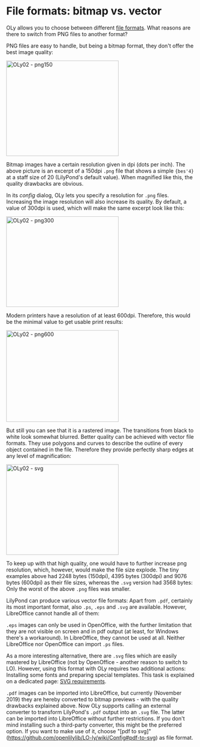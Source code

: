 # File formats: bitmap vs. vector

OLy allows you to choose between different [file formats](https://github.com/openlilylib/LO-ly/wiki/Config#format). What reasons are there to switch from PNG files to another format? 

PNG files are easy to handle, but being a bitmap format, they don't offer the best image quality:

<a href="http://lilypondblog.org/wp-content/uploads/2017/04/OLy02-png150-e1491491286329.gif"><img src="http://lilypondblog.org/wp-content/uploads/2017/04/OLy02-png150-e1491491286329-300x254.gif" alt="OLy02 - png150" class="aligncenter size-medium wp-image-4732" width="300" height="254"></a>

Bitmap images have a certain resolution given in dpi (dots per inch). The above picture is an excerpt of a 150dpi <code>.png</code> file that shows a simple <code>{bes'4}</code> at a staff size of 20 (LilyPond's default value).
When magnified like this, the quality drawbacks are obvious.

In its <em>config</em> dialog, OLy lets you specify a resolution for <code>.png</code> files.
Increasing the image resolution will also increase its quality. By default, a value of 300dpi is used, which will make the same excerpt look like this:

<a href="http://lilypondblog.org/wp-content/uploads/2017/04/OLy02-png300.gif"><img src="http://lilypondblog.org/wp-content/uploads/2017/04/OLy02-png300-300x241.gif" alt="OLy02 - png300" class="aligncenter size-medium wp-image-4733" width="300" height="241"></a>

Modern printers have a resolution of at least 600dpi. Therefore, this would be the minimal value to get usable print results:

<a href="http://lilypondblog.org/wp-content/uploads/2017/04/OLy02-png600.gif"><img src="http://lilypondblog.org/wp-content/uploads/2017/04/OLy02-png600-300x244.gif" alt="OLy02 - png600" class="aligncenter size-medium wp-image-4734" width="300" height="244"></a>

But still you can see that it is a rastered image. The transitions from black to white look somewhat blurred.
Better quality can be achieved with vector file formats. They use polygons and curves to describe the outline of every object contained in the file. Therefore they provide perfectly sharp edges at any level of magnification:

<a href="http://lilypondblog.org/wp-content/uploads/2017/04/OLy02-svg-e1491491229526.gif"><img src="http://lilypondblog.org/wp-content/uploads/2017/04/OLy02-svg-e1491491229526-300x241.gif" alt="OLy02 - svg" class="aligncenter size-medium wp-image-4735" width="300" height="241"></a>

To keep up with that high quality, one would have to further increase png resolution, which, however, would make the file size explode. The tiny examples above had 2248 bytes (150dpi), 4395 bytes (300dpi) and 9076 bytes (600dpi) as their file sizes, whereas the <code>.svg</code> version had 3568 bytes: Only the worst of the above <code>.png</code> files was smaller.

LilyPond can produce various vector file formats: Apart from <code>.pdf</code>, certainly its most important format, also <code>.ps</code>, <code>.eps</code> and <code>.svg</code> are available. However, LibreOffice cannot handle all of them:

<code>.eps</code> images can only be used in OpenOffice, with the further limitation that they are not visible on screen and in pdf output (at least, for Windows there's a workaround). In LibreOffice, they cannot be used at all.
Neither LibreOffice nor OpenOffice can import <code>.ps</code> files.

As a more interesting alternative, there are <code>.svg</code> files which are easily mastered by LibreOffice (not by OpenOffice - another reason to switch to LO). However, using this format with OLy requires two additional actions: Installing some fonts and preparing special templates. This task is explained on a dedicated page: [SVG requirements](https://github.com/openlilylib/LO-ly/wiki/SVG-requirements#svg-requirements).

<code>.pdf</code> images can be imported into LibreOffice, but currently (November 2019) they are hereby converted to bitmap previews - with the quality drawbacks explained above. Now OLy supports calling an external converter to transform LilyPond's <code>.pdf</code> output into an <code>.svg</code> file. The latter can be imported into LibreOffice without further restrictions. If you don't mind installing such a third-party converter, this might be the preferred option. If you want to make use of it, choose "[pdf to svg]"(https://github.com/openlilylib/LO-ly/wiki/Config#pdf-to-svg) as file format. 